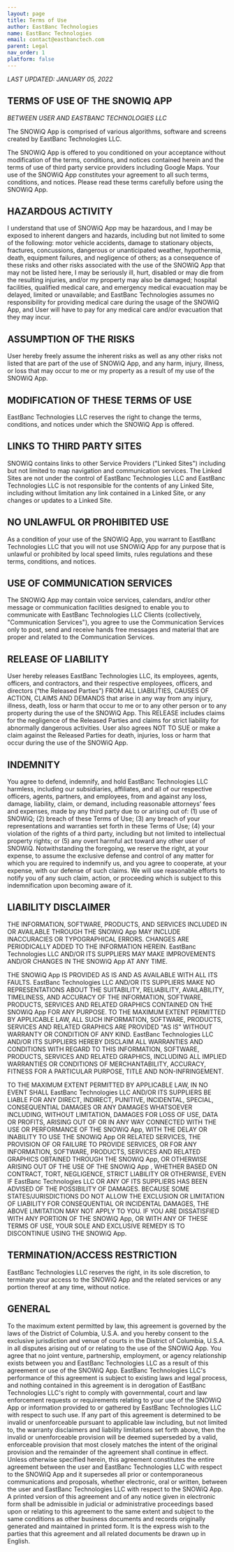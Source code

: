 ```yaml
---
layout: page
title: Terms of Use
author: EastBanc Technologies
name: EastBanc Technologies
email: contact@eastbanctech.com
parent: Legal
nav_order: 1
platform: false
---
```

<section id="SnowIQ-terms-of-use" markdown="1">

_LAST UPDATED: JANUARY 05, 2022_ 

# TERMS OF USE OF THE SNOWIQ APP 

_BETWEEN USER AND EASTBANC TECHNOLOGIES LLC_

The SNOWiQ App is comprised of various algorithms, software and screens created by EastBanc Technologies LLC. 

The SNOWiQ App is offered to you conditioned on your acceptance without modification of the terms, conditions, and notices contained herein and the terms of use of third party service providers including Google Maps.  Your use of the SNOWiQ App constitutes your agreement to all such terms, conditions, and notices.  Please read these terms carefully before using the SNOWiQ App. 

</section>

<section id="hazardous-activity" markdown="1">

## HAZARDOUS ACTIVITY

I understand that use of SNOWiQ App may be hazardous, and I may be exposed to inherent dangers and hazards, including but not limited to some of the following: motor vehicle accidents, damage to stationary objects, fractures, concussions, dangerous or unanticipated weather, hypothermia, death, equipment failures, and negligence of others; as a consequence of these risks and other risks associated with the use of the SNOWiQ App that may not be listed here, I may be seriously ill, hurt, disabled or may die from the resulting injuries, and/or my property may also be damaged; hospital facilities, qualified medical care, and emergency medical evacuation may be delayed, limited or unavailable; and EastBanc Technologies assumes no responsibility for providing medical care during the usage of the SNOWiQ App, and User will have to pay for any medical care and/or evacuation that they may incur. 

</section>

<section id="assumptions-of-the-risks" markdown="1">

## ASSUMPTION OF THE RISKS  

User hereby freely assume the inherent risks as well as any other risks not listed that are part of the use of SNOWiQ App, and any harm, injury, illness, or loss that may occur to me or my property as a result of my use of the SNOWiQ App. 

</section>

<section id="modification-of-these-terms-of-use" markdown="1">

## MODIFICATION OF THESE TERMS OF USE 

EastBanc Technologies LLC reserves the right to change the terms, conditions, and notices under which the SNOWiQ App is offered. 

</section>

<section id="links-to-third-party-sites" markdown="1">

## LINKS TO THIRD PARTY SITES 

SNOWiQ contains links to other Service Providers ("Linked Sites") including but not limited to map navigation and communication services.  The Linked Sites are not under the control of EastBanc Technologies LLC and EastBanc Technologies LLC is not responsible for the contents of any Linked Site, including without limitation any link contained in a Linked Site, or any changes or updates to a Linked Site. 

</section>

<section id="no-unlawful-or-prohibited-use" markdown="1">

## NO UNLAWFUL OR PROHIBITED USE 

As a condition of your use of the SNOWiQ App, you warrant to EastBanc Technologies LLC that you will not use SNOWiQ App for any purpose that is unlawful or prohibited by local speed limits, rules regulations and these terms, conditions, and notices. 

</section>

<section id="use-of-communication-services" markdown="1">

## USE OF COMMUNICATION SERVICES

The SNOWiQ App may contain voice services, calendars, and/or other message or communication facilities designed to enable you to communicate with EastBanc Technologies LLC Clients (collectively, "Communication Services"), you agree to use the Communication Services only to post, send and receive hands free messages and material that are proper and related to the Communication Services.

</section>

<section id="release-of-liability" markdown="1">

## RELEASE OF LIABILITY 

User hereby releases EastBanc Technologies LLC, its employees, agents, officers, and contractors, and their respective employees, officers, and directors (“the Released Parties”) FROM ALL LIABILITIES, CAUSES OF ACTION, CLAIMS AND DEMANDS that arise in any way from any injury, illness, death, loss or harm that occur to me or to any other person or to any property during the use of the SNOWiQ App. This RELEASE includes claims for the negligence of the Released Parties and claims for strict liability for abnormally dangerous activities.  User also agrees NOT TO SUE or make a claim against the Released Parties for death, injuries, loss or harm that occur during the use of the SNOWiQ App. 

</section>

<section id="indemnity" markdown="1">

## INDEMNITY 

You agree to defend, indemnify, and hold EastBanc Technologies LLC harmless, including our subsidiaries, affiliates, and all of our respective officers, agents, partners, and employees, from and against any loss, damage, liability, claim, or demand, including reasonable attorneys’ fees and expenses, made by any third party due to or arising out of: (1) use of SNOWiQ; (2) breach of these Terms of Use; (3) any breach of your representations and warranties set forth in these Terms of Use; (4) your violation of the rights of a third party, including but not limited to intellectual property rights; or (5) any overt harmful act toward any other user of SNOWiQ.  Notwithstanding the foregoing, we reserve the right, at your expense, to assume the exclusive defense and control of any matter for which you are required to indemnify us, and you agree to cooperate, at your expense, with our defense of such claims.  We will use reasonable efforts to notify you of any such claim, action, or proceeding which is subject to this indemnification upon becoming aware of it. 

 </section>

<section id="liability-disclaimer" markdown="1">

## LIABILITY DISCLAIMER 

THE INFORMATION, SOFTWARE, PRODUCTS, AND SERVICES INCLUDED IN OR AVAILABLE THROUGH THE SNOWiQ App MAY INCLUDE INACCURACIES OR TYPOGRAPHICAL ERRORS.  CHANGES ARE PERIODICALLY ADDED TO THE INFORMATION HEREIN.  EastBanc Technologies LLC AND/OR ITS SUPPLIERS MAY MAKE IMPROVEMENTS AND/OR CHANGES IN THE SNOWiQ App AT ANY TIME.   

THE SNOWiQ App IS PROVIDED AS IS AND AS AVAILABLE WITH ALL ITS FAULTS.  EastBanc Technologies LLC AND/OR ITS SUPPLIERS MAKE NO REPRESENTATIONS ABOUT THE SUITABILITY, RELIABILITY, AVAILABILITY, TIMELINESS, AND ACCURACY OF THE INFORMATION, SOFTWARE, PRODUCTS, SERVICES AND RELATED GRAPHICS CONTAINED ON THE SNOWiQ App FOR ANY PURPOSE. TO THE MAXIMUM EXTENT PERMITTED BY APPLICABLE LAW, ALL SUCH INFORMATION, SOFTWARE, PRODUCTS, SERVICES AND RELATED GRAPHICS ARE PROVIDED "AS IS" WITHOUT WARRANTY OR CONDITION OF ANY KIND.  EastBanc Technologies LLC AND/OR ITS SUPPLIERS HEREBY DISCLAIM ALL WARRANTIES AND CONDITIONS WITH REGARD TO THIS INFORMATION, SOFTWARE, PRODUCTS, SERVICES AND RELATED GRAPHICS, INCLUDING ALL IMPLIED WARRANTIES OR CONDITIONS OF MERCHANTABILITY, ACCURACY, FITNESS FOR A PARTICULAR PURPOSE, TITLE AND NON-INFRINGEMENT. 

TO THE MAXIMUM EXTENT PERMITTED BY APPLICABLE LAW, IN NO EVENT SHALL EastBanc Technologies LLC AND/OR ITS SUPPLIERS BE LIABLE FOR ANY DIRECT, INDIRECT, PUNITIVE, INCIDENTAL, SPECIAL, CONSEQUENTIAL DAMAGES OR ANY DAMAGES WHATSOEVER INCLUDING, WITHOUT LIMITATION, DAMAGES FOR LOSS OF USE, DATA OR PROFITS, ARISING OUT OF OR IN ANY WAY CONNECTED WITH THE USE OR PERFORMANCE OF THE SNOWiQ App, WITH THE DELAY OR INABILITY TO USE THE SNOWiQ App OR RELATED SERVICES, THE PROVISION OF OR FAILURE TO PROVIDE SERVICES, OR FOR ANY INFORMATION, SOFTWARE, PRODUCTS, SERVICES AND RELATED GRAPHICS OBTAINED THROUGH THE SNOWiQ App, OR OTHERWISE ARISING OUT OF THE USE OF THE SNOWiQ App , WHETHER BASED ON CONTRACT, TORT, NEGLIGENCE, STRICT LIABILITY OR OTHERWISE, EVEN IF EastBanc Technologies LLC OR ANY OF ITS SUPPLIERS HAS BEEN ADVISED OF THE POSSIBILITY OF DAMAGES. BECAUSE SOME STATES/JURISDICTIONS DO NOT ALLOW THE EXCLUSION OR LIMITATION OF LIABILITY FOR CONSEQUENTIAL OR INCIDENTAL DAMAGES, THE ABOVE LIMITATION MAY NOT APPLY TO YOU.  IF YOU ARE DISSATISFIED WITH ANY PORTION OF THE SNOWiQ App, OR WITH ANY OF THESE TERMS OF USE, YOUR SOLE AND EXCLUSIVE REMEDY IS TO DISCONTINUE USING THE SNOWiQ App. 

</section>

<section id="termination-access-restriction" markdown="1">

## TERMINATION/ACCESS RESTRICTION 

EastBanc Technologies LLC reserves the right, in its sole discretion, to terminate your access to the SNOWiQ App and the related services or any portion thereof at any time, without notice. 

</section>

<section id="general" markdown="1">

## GENERAL  

To the maximum extent permitted by law, this agreement is governed by the laws of the District of Columbia, U.S.A. and you hereby consent to the exclusive jurisdiction and venue of courts in the District of Columbia, U.S.A. in all disputes arising out of or relating to the use of the SNOWiQ App.  You agree that no joint venture, partnership, employment, or agency relationship exists between you and EastBanc Technologies LLC as a result of this agreement or use of the SNOWiQ App.  EastBanc Technologies LLC's performance of this agreement is subject to existing laws and legal process, and nothing contained in this agreement is in derogation of EastBanc Technologies LLC's right to comply with governmental, court and law enforcement requests or requirements relating to your use of the SNOWiQ App or information provided to or gathered by EastBanc Technologies LLC with respect to such use.  If any part of this agreement is determined to be invalid or unenforceable pursuant to applicable law including, but not limited to, the warranty disclaimers and liability limitations set forth above, then the invalid or unenforceable provision will be deemed superseded by a valid, enforceable provision that most closely matches the intent of the original provision and the remainder of the agreement shall continue in effect.  Unless otherwise specified herein, this agreement constitutes the entire agreement between the user and EastBanc Technologies LLC with respect to the SNOWiQ App and it supersedes all prior or contemporaneous communications and proposals, whether electronic, oral or written, between the user and EastBanc Technologies LLC with respect to the SNOWiQ App. A printed version of this agreement and of any notice given in electronic form shall be admissible in judicial or administrative proceedings based upon or relating to this agreement to the same extent and subject to the same conditions as other business documents and records originally generated and maintained in printed form.  It is the express wish to the parties that this agreement and all related documents be drawn up in English. 

</section>

